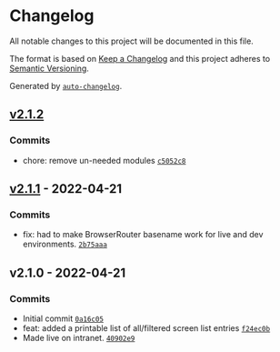 # Changelog

All notable changes to this project will be documented in this file.

The format is based on [Keep a Changelog](https://keepachangelog.com/en/1.0.0/)
and this project adheres to [Semantic Versioning](https://semver.org/spec/v2.0.0.html).

Generated by [`auto-changelog`](https://github.com/CookPete/auto-changelog).

## [v2.1.2](https://github.com/UtahGooner/imprint-screen-list/compare/v2.1.1...v2.1.2)

### Commits

- chore: remove un-needed modules [`c5052c8`](https://github.com/UtahGooner/imprint-screen-list/commit/c5052c88b187397915df7e18896d6fd0069d7588)

## [v2.1.1](https://github.com/UtahGooner/imprint-screen-list/compare/v2.1.0...v2.1.1) - 2022-04-21

### Commits

- fix: had to make BrowserRouter basename work for live and dev environments. [`2b75aaa`](https://github.com/UtahGooner/imprint-screen-list/commit/2b75aaaefecf12348d8b46e521490352a827a5fd)

## v2.1.0 - 2022-04-21

### Commits

- Initial commit [`0a16c05`](https://github.com/UtahGooner/imprint-screen-list/commit/0a16c05dea2cf69b717066b94bf3159fb9a5713c)
- feat: added a printable list of all/filtered screen list entries [`f24ec0b`](https://github.com/UtahGooner/imprint-screen-list/commit/f24ec0b21fceef7ea27d7c346458b5d05118f5c8)
- Made live on intranet. [`40902e9`](https://github.com/UtahGooner/imprint-screen-list/commit/40902e9f07abcf324a7a9816cbedd9b7b99b5cd9)
